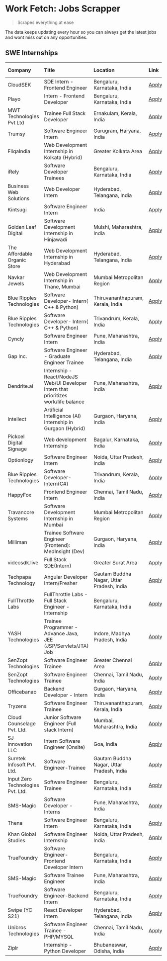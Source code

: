 # Work Fetch: Jobs Scrapper
> Scrapes everything at ease

The data keeps updating every hour so you can always get the latest jobs and wont miss out on any opportunities.

## SWE Internships
<!--START_SECTION:workfetch-->
| Company                           | Title                                                                                | Location                                  | Link                                                                                                                                                                                                                                                                                              | Date Posted   |
|:----------------------------------|:-------------------------------------------------------------------------------------|:------------------------------------------|:--------------------------------------------------------------------------------------------------------------------------------------------------------------------------------------------------------------------------------------------------------------------------------------------------|:--------------|
| CloudSEK                          | SDE Intern - Frontend Engineer                                                       | Bengaluru, Karnataka, India               | [Apply](https://in.linkedin.com/jobs/view/sde-intern-frontend-engineer-at-cloudsek-3866616176?refId=IYDJ0O6doD7FusKtkzUrNg%3D%3D&trackingId=sCq9vx%2FwWlIEOGSO2tGFHA%3D%3D&position=21&pageNum=1&trk=public_jobs_jserp-result_search-card)                                                        | 2024-03-22    |
| Playo                             | Intern - Frontend Developer                                                          | Bengaluru, Karnataka, India               | [Apply](https://in.linkedin.com/jobs/view/intern-frontend-developer-at-playo-3864131172?refId=2o8Q52okcd%2BXhKrGZA8rKQ%3D%3D&trackingId=FSucP0MITl%2BigjFnkmK2ig%3D%3D&position=11&pageNum=2&trk=public_jobs_jserp-result_search-card)                                                            | 2024-03-22    |
| MWT Technologies Pvt Ltd          | Trainee Full Stack Developer                                                         | Ernakulam, Kerala, India                  | [Apply](https://in.linkedin.com/jobs/view/trainee-full-stack-developer-at-mwt-technologies-pvt-ltd-3863344037?refId=E6QtJ3j9%2BrRhD9q9fpRsDw%3D%3D&trackingId=8NoNMgIaea2EZ7O0MdZauA%3D%3D&position=14&pageNum=0&trk=public_jobs_jserp-result_search-card)                                        | 2024-03-20    |
| Trumsy                            | Software Engineer Intern                                                             | Gurugram, Haryana, India                  | [Apply](https://in.linkedin.com/jobs/view/software-engineer-intern-at-trumsy-3864795201?refId=2o8Q52okcd%2BXhKrGZA8rKQ%3D%3D&trackingId=mzB%2BkTtxn4vpN6iX%2B%2B0Uzw%3D%3D&position=20&pageNum=2&trk=public_jobs_jserp-result_search-card)                                                        | 2024-03-20    |
| FliqaIndia                        | Web Development Internship in Kolkata (Hybrid)                                       | Greater Kolkata Area                      | [Apply](https://in.linkedin.com/jobs/view/web-development-internship-in-kolkata-hybrid-at-fliqaindia-3864372048?refId=2o8Q52okcd%2BXhKrGZA8rKQ%3D%3D&trackingId=5xhRcToScdhSRSWkE6IpeQ%3D%3D&position=8&pageNum=2&trk=public_jobs_jserp-result_search-card)                                       | 2024-03-19    |
| iRely                             | Software Developer Trainees                                                          | Bengaluru, Karnataka, India               | [Apply](https://in.linkedin.com/jobs/view/software-developer-trainees-at-irely-3860566039?refId=E6QtJ3j9%2BrRhD9q9fpRsDw%3D%3D&trackingId=%2B7Yk5l6EKFO3VimGyDSJFA%3D%3D&position=4&pageNum=0&trk=public_jobs_jserp-result_search-card)                                                           | 2024-03-18    |
| Business Web Solutions            | Web Developer Intern                                                                 | Hyderabad, Telangana, India               | [Apply](https://in.linkedin.com/jobs/view/web-developer-intern-at-business-web-solutions-3860721170?refId=IYDJ0O6doD7FusKtkzUrNg%3D%3D&trackingId=75%2BX3PMnRVvD8OrDk49rsQ%3D%3D&position=7&pageNum=1&trk=public_jobs_jserp-result_search-card)                                                   | 2024-03-17    |
| Kintsugi                          | Software Engineer Intern                                                             | India                                     | [Apply](https://in.linkedin.com/jobs/view/software-engineer-intern-at-kintsugi-3857074071?refId=IYDJ0O6doD7FusKtkzUrNg%3D%3D&trackingId=5PVag7woZWR4wwxOExZVsA%3D%3D&position=19&pageNum=1&trk=public_jobs_jserp-result_search-card)                                                              | 2024-03-16    |
| Golden Leaf Digital               | Software Development Internship in Hinjawadi                                         | Mulshi, Maharashtra, India                | [Apply](https://in.linkedin.com/jobs/view/software-development-internship-in-hinjawadi-at-golden-leaf-digital-3858085305?refId=E6QtJ3j9%2BrRhD9q9fpRsDw%3D%3D&trackingId=7j%2BcrZhi5RqLzwxDBtH45A%3D%3D&position=13&pageNum=0&trk=public_jobs_jserp-result_search-card)                           | 2024-03-15    |
| The Affordable Organic Store      | Web Development Internship in Hyderabad                                              | Hyderabad, Telangana, India               | [Apply](https://in.linkedin.com/jobs/view/web-development-internship-in-hyderabad-at-the-affordable-organic-store-3858081880?refId=2o8Q52okcd%2BXhKrGZA8rKQ%3D%3D&trackingId=WlGwy7%2FPxoAMpgUJRUBrSQ%3D%3D&position=15&pageNum=2&trk=public_jobs_jserp-result_search-card)                       | 2024-03-15    |
| Navkar Jewels                     | Web Development Internship in Thane, Mumbai                                          | Mumbai Metropolitan Region                | [Apply](https://in.linkedin.com/jobs/view/web-development-internship-in-thane-mumbai-at-navkar-jewels-3858080315?refId=2o8Q52okcd%2BXhKrGZA8rKQ%3D%3D&trackingId=J4NSXAncm9SS3veQcjY4Eg%3D%3D&position=23&pageNum=2&trk=public_jobs_jserp-result_search-card)                                     | 2024-03-15    |
| Blue Ripples Technologies         | Software Developer- Intern( C++ & Python)                                            | Thiruvananthapuram, Kerala, India         | [Apply](https://in.linkedin.com/jobs/view/software-developer-intern-c%2B%2B-python-at-blue-ripples-technologies-3855594494?refId=E6QtJ3j9%2BrRhD9q9fpRsDw%3D%3D&trackingId=CNDJXHPwxb7DPIttGN9O8Q%3D%3D&position=23&pageNum=0&trk=public_jobs_jserp-result_search-card)                           | 2024-03-14    |
| Blue Ripples Technologies         | Software Developer- Intern( C++  & Python)                                           | Trivandrum, Kerala, India                 | [Apply](https://in.linkedin.com/jobs/view/software-developer-intern-c%2B%2B-python-at-blue-ripples-technologies-3856150730?refId=E6QtJ3j9%2BrRhD9q9fpRsDw%3D%3D&trackingId=x0%2BccXbIESqd7o6V5AW2qg%3D%3D&position=25&pageNum=0&trk=public_jobs_jserp-result_search-card)                         | 2024-03-13    |
| Cyncly                            | Software Engineer Intern                                                             | Pune, Maharashtra, India                  | [Apply](https://in.linkedin.com/jobs/view/software-engineer-intern-at-cyncly-3853990178?refId=IYDJ0O6doD7FusKtkzUrNg%3D%3D&trackingId=Q%2BHgeZT1TFahEUrUbh2bcQ%3D%3D&position=5&pageNum=1&trk=public_jobs_jserp-result_search-card)                                                               | 2024-03-13    |
| Gap Inc.                          | Software Engineer - Graduate Engineer Trainee                                        | Hyderabad, Telangana, India               | [Apply](https://in.linkedin.com/jobs/view/software-engineer-graduate-engineer-trainee-at-gap-inc-3853818960?refId=E6QtJ3j9%2BrRhD9q9fpRsDw%3D%3D&trackingId=%2FQqSD1hB317y4rXKxtEvMw%3D%3D&position=6&pageNum=0&trk=public_jobs_jserp-result_search-card)                                         | 2024-03-12    |
| Dendrite.ai                       | Internship - React/NodeJS Web/UI Developer Intern that prioritizes work/life balance | Pune, Maharashtra, India                  | [Apply](https://in.linkedin.com/jobs/view/internship-react-nodejs-web-ui-developer-intern-that-prioritizes-work-life-balance-at-dendrite-ai-3853583200?refId=IYDJ0O6doD7FusKtkzUrNg%3D%3D&trackingId=nOQxNI34iD0P47RIRz4Z8A%3D%3D&position=15&pageNum=1&trk=public_jobs_jserp-result_search-card) | 2024-03-12    |
| Intellect                         | Artificial Intelligence (AI) Internship in Gurgaon (Hybrid)                          | Gurgaon, Haryana, India                   | [Apply](https://in.linkedin.com/jobs/view/artificial-intelligence-ai-internship-in-gurgaon-hybrid-at-intellect-3853356821?refId=2o8Q52okcd%2BXhKrGZA8rKQ%3D%3D&trackingId=6ItnUb4w0PUljitpaAzJPg%3D%3D&position=13&pageNum=2&trk=public_jobs_jserp-result_search-card)                            | 2024-03-11    |
| Pickcel Digital Signage           | Web development Internship                                                           | Bagalur, Karnataka, India                 | [Apply](https://in.linkedin.com/jobs/view/web-development-internship-at-pickcel-digital-signage-3849506118?refId=2o8Q52okcd%2BXhKrGZA8rKQ%3D%3D&trackingId=KZRG2ai04qJEvkUOVPHa2A%3D%3D&position=4&pageNum=2&trk=public_jobs_jserp-result_search-card)                                            | 2024-03-08    |
| Optionlogy                        | Software Engineer Intern                                                             | Noida, Uttar Pradesh, India               | [Apply](https://in.linkedin.com/jobs/view/software-engineer-intern-at-optionlogy-3845429997?refId=2o8Q52okcd%2BXhKrGZA8rKQ%3D%3D&trackingId=sFIZO8PIPh%2BqN0Ka81lyww%3D%3D&position=12&pageNum=2&trk=public_jobs_jserp-result_search-card)                                                        | 2024-03-08    |
| Blue Ripples Technologies         | Software Developer- Intern(C#)                                                       | Trivandrum, Kerala, India                 | [Apply](https://in.linkedin.com/jobs/view/software-developer-intern-c%23-at-blue-ripples-technologies-3850694934?refId=2o8Q52okcd%2BXhKrGZA8rKQ%3D%3D&trackingId=wHBNE%2BoL4ekyuVi9%2BbD3nw%3D%3D&position=24&pageNum=2&trk=public_jobs_jserp-result_search-card)                                 | 2024-03-08    |
| HappyFox                          | Frontend Engineer Intern                                                             | Chennai, Tamil Nadu, India                | [Apply](https://in.linkedin.com/jobs/view/frontend-engineer-intern-at-happyfox-3848357951?refId=IYDJ0O6doD7FusKtkzUrNg%3D%3D&trackingId=f8MVpmHGOLo8UwPMfAzzbA%3D%3D&position=18&pageNum=1&trk=public_jobs_jserp-result_search-card)                                                              | 2024-03-07    |
| Travancore Systems                | Software Development Internship in Mumbai                                            | Mumbai Metropolitan Region                | [Apply](https://in.linkedin.com/jobs/view/software-development-internship-in-mumbai-at-travancore-systems-3847706952?refId=IYDJ0O6doD7FusKtkzUrNg%3D%3D&trackingId=gnTUw%2FbAHn6kXtpFmwb49A%3D%3D&position=13&pageNum=1&trk=public_jobs_jserp-result_search-card)                                 | 2024-03-05    |
| Milliman                          | Trainee Software Engineer (Frontend): MedInsight (Dev)                               | Gurgaon, Haryana, India                   | [Apply](https://in.linkedin.com/jobs/view/trainee-software-engineer-frontend-medinsight-dev-at-milliman-3792874280?refId=E6QtJ3j9%2BrRhD9q9fpRsDw%3D%3D&trackingId=NnR6nPNRbsxln5%2FKk%2Bp55w%3D%3D&position=8&pageNum=0&trk=public_jobs_jserp-result_search-card)                                | 2024-03-01    |
| videosdk.live                     | Full Stack SDE(Intern)                                                               | Greater Surat Area                        | [Apply](https://in.linkedin.com/jobs/view/full-stack-sde-intern-at-videosdk-live-3842945056?refId=2o8Q52okcd%2BXhKrGZA8rKQ%3D%3D&trackingId=BH1hsg6lw%2F63pYewAWUAWw%3D%3D&position=19&pageNum=2&trk=public_jobs_jserp-result_search-card)                                                        | 2024-02-29    |
| Techpapa Technology               | Angular Developer Intern/Fresher                                                     | Gautam Buddha Nagar, Uttar Pradesh, India | [Apply](https://in.linkedin.com/jobs/view/angular-developer-intern-fresher-at-techpapa-technology-3834305862?refId=2o8Q52okcd%2BXhKrGZA8rKQ%3D%3D&trackingId=1%2F58UazX3np%2BhD5Sxghu0w%3D%3D&position=9&pageNum=2&trk=public_jobs_jserp-result_search-card)                                      | 2024-02-20    |
| FullThrottle Labs                 | FullThrottle Labs - Full Stack Engineer - Internship                                 | Bengaluru, Karnataka, India               | [Apply](https://in.linkedin.com/jobs/view/fullthrottle-labs-full-stack-engineer-internship-at-fullthrottle-labs-3829636016?refId=2o8Q52okcd%2BXhKrGZA8rKQ%3D%3D&trackingId=WytLSX8IUPqzDAZAkpa1Dg%3D%3D&position=7&pageNum=2&trk=public_jobs_jserp-result_search-card)                            | 2024-02-17    |
| YASH Technologies                 | Trainee Programmer - Advance Java, JEE (JSP/Servlets/JTA) Job                        | Indore, Madhya Pradesh, India             | [Apply](https://in.linkedin.com/jobs/view/trainee-programmer-advance-java-jee-jsp-servlets-jta-job-at-yash-technologies-3811759183?refId=E6QtJ3j9%2BrRhD9q9fpRsDw%3D%3D&trackingId=i4nB1sZz%2FQfQcRvwsm0l6A%3D%3D&position=20&pageNum=0&trk=public_jobs_jserp-result_search-card)                 | 2024-02-13    |
| SenZopt Technologies              | Software Engineer Trainee                                                            | Greater Chennai Area                      | [Apply](https://in.linkedin.com/jobs/view/software-engineer-trainee-at-senzopt-technologies-3827688781?refId=IYDJ0O6doD7FusKtkzUrNg%3D%3D&trackingId=6xUisZvER3mvO3FdCRkNfg%3D%3D&position=9&pageNum=1&trk=public_jobs_jserp-result_search-card)                                                  | 2024-02-12    |
| SenZopt Technologies              | Software Engineer Trainee                                                            | Chennai, Tamil Nadu, India                | [Apply](https://in.linkedin.com/jobs/view/software-engineer-trainee-at-senzopt-technologies-3827686880?refId=IYDJ0O6doD7FusKtkzUrNg%3D%3D&trackingId=4mblbFZtYqE8cNkjZ0rGjQ%3D%3D&position=24&pageNum=1&trk=public_jobs_jserp-result_search-card)                                                 | 2024-02-12    |
| Officebanao                       | Backend Developer - Intern                                                           | Gurgaon, Haryana, India                   | [Apply](https://in.linkedin.com/jobs/view/backend-developer-intern-at-officebanao-3814263731?refId=IYDJ0O6doD7FusKtkzUrNg%3D%3D&trackingId=SM7Tl7fYCtB33crwtnpGwQ%3D%3D&position=2&pageNum=1&trk=public_jobs_jserp-result_search-card)                                                            | 2024-01-31    |
| Tryzens                           | Software Engineer Trainee                                                            | Thiruvananthapuram, Kerala, India         | [Apply](https://in.linkedin.com/jobs/view/software-engineer-trainee-at-tryzens-3809363491?refId=IYDJ0O6doD7FusKtkzUrNg%3D%3D&trackingId=Rp30Cygd8AcynEa5h5G0OQ%3D%3D&position=12&pageNum=1&trk=public_jobs_jserp-result_search-card)                                                              | 2024-01-18    |
| Cloud Counselage Pvt. Ltd.        | Junior Software Engineer (Full stack Intern)                                         | Mumbai, Maharashtra, India                | [Apply](https://in.linkedin.com/jobs/view/junior-software-engineer-full-stack-intern-at-cloud-counselage-pvt-ltd-3803132814?refId=IYDJ0O6doD7FusKtkzUrNg%3D%3D&trackingId=rr9zVbmW6kXOwS3HTYaBCg%3D%3D&position=1&pageNum=1&trk=public_jobs_jserp-result_search-card)                             | 2024-01-11    |
| SJ Innovation LLC                 | Intern Software Engineer (Onsite)                                                    | Goa, India                                | [Apply](https://in.linkedin.com/jobs/view/intern-software-engineer-onsite-at-sj-innovation-llc-3799959011?refId=IYDJ0O6doD7FusKtkzUrNg%3D%3D&trackingId=fBACEpxIsGkp%2BE0JcV1mCQ%3D%3D&position=20&pageNum=1&trk=public_jobs_jserp-result_search-card)                                            | 2024-01-11    |
| Suretek Infosoft Pvt. Ltd.        | Software Engineer-Trainee                                                            | Gautam Buddha Nagar, Uttar Pradesh, India | [Apply](https://in.linkedin.com/jobs/view/software-engineer-trainee-at-suretek-infosoft-pvt-ltd-3800934643?refId=E6QtJ3j9%2BrRhD9q9fpRsDw%3D%3D&trackingId=5ChO0%2FJ0BtY5RKa1kyWW7w%3D%3D&position=21&pageNum=0&trk=public_jobs_jserp-result_search-card)                                         | 2024-01-09    |
| Input Zero Technologies Pvt. Ltd. | Software Engineer Trainee                                                            | Bengaluru, Karnataka, India               | [Apply](https://in.linkedin.com/jobs/view/software-engineer-trainee-at-input-zero-technologies-pvt-ltd-3800927643?refId=IYDJ0O6doD7FusKtkzUrNg%3D%3D&trackingId=9wd6iSgGPX%2BhNr81UrbG1g%3D%3D&position=4&pageNum=1&trk=public_jobs_jserp-result_search-card)                                     | 2024-01-09    |
| SMS-Magic                         | Software Developer -Interns                                                          | Pune, Maharashtra, India                  | [Apply](https://in.linkedin.com/jobs/view/software-developer-interns-at-sms-magic-3799485343?refId=IYDJ0O6doD7FusKtkzUrNg%3D%3D&trackingId=A2QGHDMHXmDlKluSAMykIw%3D%3D&position=8&pageNum=1&trk=public_jobs_jserp-result_search-card)                                                            | 2024-01-05    |
| Thena                             | Software Engineer Intern                                                             | Bengaluru, Karnataka, India               | [Apply](https://in.linkedin.com/jobs/view/software-engineer-intern-at-thena-3778731751?refId=E6QtJ3j9%2BrRhD9q9fpRsDw%3D%3D&trackingId=uyheJDI8Hx8wfjkKkI58HA%3D%3D&position=16&pageNum=0&trk=public_jobs_jserp-result_search-card)                                                               | 2023-12-05    |
| Khan Global Studies               | Software Engineer Internship                                                         | Noida, Uttar Pradesh, India               | [Apply](https://in.linkedin.com/jobs/view/software-engineer-internship-at-khan-global-studies-3766942197?refId=2o8Q52okcd%2BXhKrGZA8rKQ%3D%3D&trackingId=WXAr%2Brn6k09g%2BpS7A0mIsQ%3D%3D&position=2&pageNum=2&trk=public_jobs_jserp-result_search-card)                                          | 2023-11-27    |
| TrueFoundry                       | Software Engineer- Frontend Developer Intern                                         | Bengaluru, Karnataka, India               | [Apply](https://in.linkedin.com/jobs/view/software-engineer-frontend-developer-intern-at-truefoundry-3790095058?refId=E6QtJ3j9%2BrRhD9q9fpRsDw%3D%3D&trackingId=YoI8eI3QqC8N6w8XbCQ7Ow%3D%3D&position=15&pageNum=0&trk=public_jobs_jserp-result_search-card)                                      | 2023-11-24    |
| SMS-Magic                         | Software Trainee Engineer                                                            | Pune, Maharashtra, India                  | [Apply](https://in.linkedin.com/jobs/view/software-trainee-engineer-at-sms-magic-3761409781?refId=IYDJ0O6doD7FusKtkzUrNg%3D%3D&trackingId=WkJxR%2BHcC%2BVdoBCNVa9Jzw%3D%3D&position=3&pageNum=1&trk=public_jobs_jserp-result_search-card)                                                         | 2023-11-16    |
| TrueFoundry                       | Software Engineer-Backend Intern                                                     | Bengaluru, Karnataka, India               | [Apply](https://in.linkedin.com/jobs/view/software-engineer-backend-intern-at-truefoundry-3779508170?refId=IYDJ0O6doD7FusKtkzUrNg%3D%3D&trackingId=mLx2BII%2FGga9BxrwKeWRZw%3D%3D&position=6&pageNum=1&trk=public_jobs_jserp-result_search-card)                                                  | 2023-11-10    |
| Swipe (YC S21)                    | React Developer Intern                                                               | Hyderabad, Telangana, India               | [Apply](https://in.linkedin.com/jobs/view/react-developer-intern-at-swipe-yc-s21-3737600089?refId=E6QtJ3j9%2BrRhD9q9fpRsDw%3D%3D&trackingId=RxToSbVChCkci%2B1d17zGpg%3D%3D&position=17&pageNum=0&trk=public_jobs_jserp-result_search-card)                                                        | 2023-10-13    |
| Unibros Technologies              | Software Engineer Trainee - PHP/MYSQL                                                | Chennai, Tamil Nadu, India                | [Apply](https://in.linkedin.com/jobs/view/software-engineer-trainee-php-mysql-at-unibros-technologies-3656599241?refId=IYDJ0O6doD7FusKtkzUrNg%3D%3D&trackingId=i513A7KvZ4f8dw3DSINgXQ%3D%3D&position=14&pageNum=1&trk=public_jobs_jserp-result_search-card)                                       | 2023-06-12    |
| Ziplr                             | Internship - Python Developer                                                        | Bhubaneswar, Odisha, India                | [Apply](https://in.linkedin.com/jobs/view/internship-python-developer-at-ziplr-3645677592?refId=2o8Q52okcd%2BXhKrGZA8rKQ%3D%3D&trackingId=aJIg3Uxv8gA74C329it3pg%3D%3D&position=18&pageNum=2&trk=public_jobs_jserp-result_search-card)                                                            | 2023-06-02    |
<!--END_SECTION:workfetch-->
